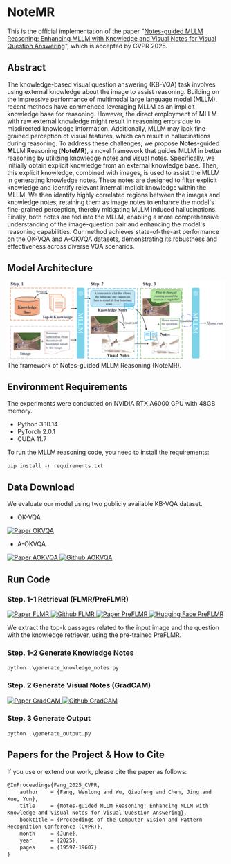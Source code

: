 # NoteMR

This is the official implementation of the paper "[Notes-guided MLLM Reasoning: Enhancing MLLM with Knowledge and Visual Notes for Visual Question Answering](https://openaccess.thecvf.com/content/CVPR2025/html/Fang_Notes-guided_MLLM_Reasoning_Enhancing_MLLM_with_Knowledge_and_Visual_Notes_CVPR_2025_paper.html)", which is accepted by CVPR 2025. 

## Abstract
The knowledge-based visual question answering (KB-VQA) task involves using external knowledge about the image to assist reasoning. Building on the impressive performance of multimodal large language model (MLLM), recent methods have commenced leveraging MLLM as an implicit knowledge base for reasoning. However, the direct employment of MLLM with raw external knowledge might result in reasoning errors due to misdirected knowledge information. Additionally, MLLM may lack fine-grained perception of visual features, which can result in hallucinations during reasoning. To address these challenges, we propose **Note**s-guided **M**LLM **R**easoning (**NoteMR**), a novel framework that guides MLLM in better reasoning by utilizing knowledge notes and visual notes. Specifically, we initially obtain explicit knowledge from an external knowledge base. Then, this explicit knowledge, combined with images, is used to assist the MLLM in generating knowledge notes. These notes are designed to filter explicit knowledge and identify relevant internal implicit knowledge within the MLLM. We then identify highly correlated regions between the images and knowledge notes, retaining them as image notes to enhance the model's fine-grained perception, thereby mitigating MLLM induced hallucinations. Finally, both notes are fed into the MLLM, enabling a more comprehensive understanding of the image-question pair and enhancing the model's reasoning capabilities. Our method achieves state-of-the-art performance on the OK-VQA and A-OKVQA datasets, demonstrating its robustness and effectiveness across diverse VQA scenarios.

## Model Architecture

<div align=center>
<img src=".\docs\NoteMR.jpg"/>
</div>
The framework of Notes-guided MLLM Reasoning (NoteMR).

## Environment Requirements
The experiments were conducted on NVIDIA RTX A6000 GPU with 48GB memory. 
* Python 3.10.14
* PyTorch 2.0.1
* CUDA 11.7

To run the MLLM reasoning code, you need to install the requirements:
``` 
pip install -r requirements.txt
```

## Data Download
We evaluate our model using two publicly available KB-VQA dataset. 
* OK-VQA

<a href="https://openaccess.thecvf.com/content_CVPR_2019/papers/Marino_OK-VQA_A_Visual_Question_Answering_Benchmark_Requiring_External_Knowledge_CVPR_2019_paper.pdf" target="_blank">
    <img alt="Paper OKVQA" src="https://img.shields.io/badge/%F0%9F%93%96%20Paper-OKVQA-C6E7FF?logoColor=white" />
</a>
<!-- <a href="https://github.com/allenai/aokvqa" target="_blank">
    <img alt="Github OKVQA" src="https://img.shields.io/badge/Github-OKVQA-F2F2F2?logo=github&logoColor=white" />
</a> -->

* A-OKVQA

<a href="https://www.ecva.net/papers/eccv_2022/papers_ECCV/papers/136680141.pdf" target="_blank">
    <img alt="Paper AOKVQA" src="https://img.shields.io/badge/%F0%9F%93%96%20Paper-AOKVQA-C6E7FF?logoColor=white" />
</a>
<a href="https://github.com/allenai/aokvqa" target="_blank">
    <img alt="Github AOKVQA" src="https://img.shields.io/badge/Github-AOKVQA-F2F2F2?logo=github&logoColor=white" />
</a>


## Run Code


### Step. 1-1 Retrieval (FLMR/PreFLMR)
<a href="https://proceedings.neurips.cc/paper_files/paper/2023/file/47393e8594c82ce8fd83adc672cf9872-Paper-Conference.pdf" target="_blank">
    <img alt="Paper FLMR" src="https://img.shields.io/badge/%F0%9F%93%96%20Paper-FLMR-C6E7FF?logoColor=white" />
</a>
<a href="https://github.com/linweizhedragon/FLMR" target="_blank">
    <img alt="Github FLMR" src="https://img.shields.io/badge/Github-FLMR-F2F2F2?logo=github&logoColor=white" />
</a>
<a href="https://aclanthology.org/2024.acl-long.289/" target="_blank">
    <img alt="Paper PreFLMR" src="https://img.shields.io/badge/%F0%9F%93%96%20Paper-PreFLMR-C6E7FF?logoColor=white" />
</a>
<a href="https://huggingface.co/LinWeizheDragon/PreFLMR_ViT-G" target="_blank">
    <img alt="Hugging Face PreFLMR" src="https://img.shields.io/badge/%F0%9F%A4%97%20Hugging%20Face-PreFLMR-ffc107?color=ffc107&logoColor=white" />
</a>

We extract the top-k passages related to the input image and the question with the knowledge retriever, using the pre-trained PreFLMR.

### Step. 1-2 Generate Knowledge Notes
```
python .\generate_knowledge_notes.py
```

### Step. 2 Generate Visual Notes (GradCAM)
<a href="https://ieeexplore.ieee.org/document/8237336" target="_blank">
    <img alt="Paper GradCAM" src="https://img.shields.io/badge/%F0%9F%93%96%20Paper-GradCAM-C6E7FF?logoColor=white" />
</a>
<a href="https: //github.com/ramprs/grad-cam/" target="_blank">
    <img alt="Github GradCAM" src="https://img.shields.io/badge/Github-GradCAM-F2F2F2?logo=github&logoColor=white" />
</a>

### Step. 3 Generate Output
```
python .\generate_output.py
```


## Papers for the Project & How to Cite

If you use or extend our work, please cite the paper as follows:
```
@InProceedings{Fang_2025_CVPR,
    author    = {Fang, Wenlong and Wu, Qiaofeng and Chen, Jing and Xue, Yun},
    title     = {Notes-guided MLLM Reasoning: Enhancing MLLM with Knowledge and Visual Notes for Visual Question Answering},
    booktitle = {Proceedings of the Computer Vision and Pattern Recognition Conference (CVPR)},
    month     = {June},
    year      = {2025},
    pages     = {19597-19607}
}
```
